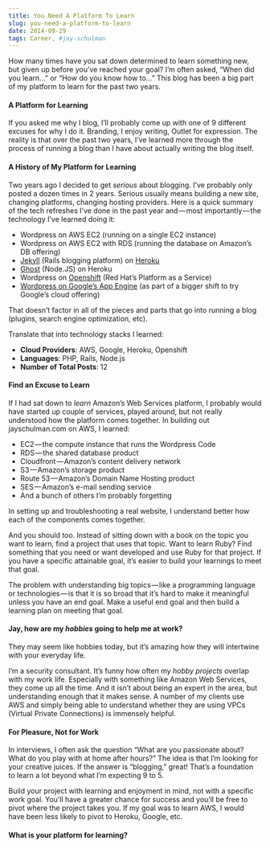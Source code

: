 ```yaml
---
title: You Need A Platform To Learn
slug: you-need-a-platform-to-learn
date: 2014-09-29
tags: Career, #jay-schulman
---
```


How many times have you sat down determined to learn something new, but given up before you’ve reached your goal? I’m often asked, “When did you learn…” or “How do you know how to…” This blog has been a big part of my platform to learn for the past two years.

#### A Platform for Learning

If you asked me why I blog, I’ll probably come up with one of 9 different excuses for why I do it. Branding, I enjoy writing, Outlet for expression. The reality is that over the past two years, I’ve learned more through the process of running a blog than I have about actually writing the blog itself.

#### A History of My Platform for Learning

Two years ago I decided to get *serious* about blogging. I’ve probably only posted a dozen times in 2 years. Serious usually means building a new site, changing platforms, changing hosting providers. Here is a quick summary of the tech refreshes I’ve done in the past year and — most importantly — the technology I’ve learned doing it:

- Wordpress on AWS EC2 (running on a single EC2 instance)
- Wordpress on AWS EC2 with RDS (running the database on Amazon’s DB offering)
- [Jekyll](https://www.jayschulman.com/wp-content/uploads/2014/09/jekyllrb.com) (Rails blogging platform) on [Heroku](https://www.jayschulman.com/wp-content/uploads/2014/09/heroku.com)
- [Ghost](https://www.jayschulman.com/wp-content/uploads/2014/09/ghost.org) (Node.JS) on Heroku
- Wordpress on [Openshift](https://www.jayschulman.com/wp-content/uploads/2014/09/www.openshift.com) (Red Hat’s Platform as a Service)
- [Wordpress on Google’s App Engine](https://www.jayschulman.com/wp-content/uploads/2014/09/appengine-php-wordpress-starter-project) (as part of a bigger shift to try Google’s cloud offering)

That doesn’t factor in all of the pieces and parts that go into running a blog (plugins, search engine optimization, etc).

Translate that into technology stacks I learned:

- **Cloud Providers**: AWS, Google, Heroku, Openshift
- **Languages**: PHP, Rails, Node.js
- **Number of Total Posts**: 12

#### Find an Excuse to Learn

If I had sat down to *learn* Amazon’s Web Services platform, I probably would have started up couple of services, played around, but not really understood how the platform comes together. In building out jayschulman.com on AWS, I learned:

- EC2 — the compute instance that runs the Wordpress Code
- RDS — the shared database product
- Cloudfront — Amazon’s content delivery network
- S3 — Amazon’s storage product
- Route 53 — Amazon’s Domain Name Hosting product
- SES — Amazon’s e-mail sending service
- And a bunch of others I’m probably forgetting

In setting up and troubleshooting a real website, I understand better how each of the components comes together.

And you should too. Instead of sitting down with a book on the topic you want to learn, find a project that uses that topic. Want to learn Ruby? Find something that you need or want developed and use Ruby for that project. If you have a specific attainable goal, it’s easier to build your learnings to meet that goal.

The problem with understanding big topics — like a programming language or technologies — is that it is so broad that it’s hard to make it meaningful unless you have an end goal. Make a useful end goal and then build a learning plan on meeting that goal.

#### Jay, how are my *hobbies* going to help me at work?

They may seem like hobbies today, but it’s amazing how they will intertwine with your everyday life.

I’m a security consultant. It’s funny how often my *hobby projects* overlap with my work life. Especially with something like Amazon Web Services, they come up all the time. And it isn’t about being an expert in the area, but understanding enough that it makes sense. A number of my clients use AWS and simply being able to understand whether they are using VPCs (Virtual Private Connections) is immensely helpful.

#### For Pleasure, Not for Work

In interviews, I often ask the question “What are you passionate about? What do you play with at home after hours?” The idea is that I’m looking for your creative juices. If the answer is “blogging,” great! That’s a foundation to learn a lot beyond what I’m expecting 9 to 5.

Build your project with learning and enjoyment in mind, not with a specific work goal. You’ll have a greater chance for success and you’ll be free to pivot where the project takes you. If my goal was to learn AWS, I would have been less likely to pivot to Heroku, Google, etc.

#### What is your platform for learning?
